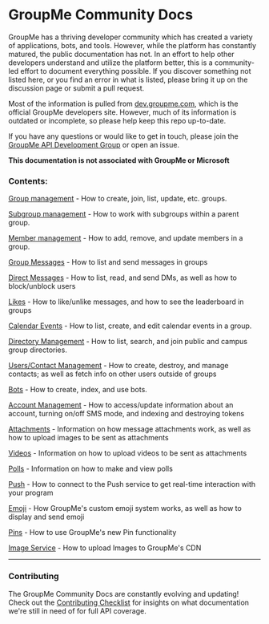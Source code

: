 # GroupMe Community Docs

GroupMe has a thriving developer community which has created a variety of applications, bots, and tools. However, while the platform has constantly matured, the public documentation has not. In an effort to help other developers understand and utilize the platform better, this is a community-led effort to document everything possible. If you discover something not listed here, or you find an error in what is listed, please bring it up on the discussion page or submit a pull request.

Most of the information is pulled from [dev.groupme.com](https://dev.groupme.com/), which is the official GroupMe developers site. However, much of its information is outdated or incomplete, so please help keep this repo up-to-date.

If you have any questions or would like to get in touch, please join the [GroupMe API Development Group](https://groupme.com/join_group/27317261/ibNNhx) or open an issue.

**This documentation is not associated with GroupMe or Microsoft**

### Contents:

[Group management](groups.md) - How to create, join, list, update, etc. groups.

[Subgroup management](subtopics.md) - How to work with subgroups within a parent group.

[Member management](members.md) - How to add, remove, and update members in a group.

[Group Messages](messages.md) - How to list and send messages in groups

[Direct Messages](dms.md) - How to list, read, and send DMs, as well as how to block/unblock users

[Likes](likes.md) - How to like/unlike messages, and how to see the leaderboard in groups

[Calendar Events](calendar.md) - How to list, create, and edit calendar events in a group.

[Directory Management](directories.md) - How to list, search, and join public and campus group directories.

[Users/Contact Management](users.md) - How to create, destroy, and manage contacts; as well as fetch info on other users outside of groups 

[Bots](bots.md) - How to create, index, and use bots.

[Account Management](self.md) - How to access/update information about an account, turning on/off SMS mode, and indexing and destroying tokens

[Attachments](attachments.md) - Information on how message attachments work, as well as how to upload images to be sent as attachments

[Videos](video.md) - Information on how to upload videos to be sent as attachments

[Polls](polls.md) - Information on how to make and view polls

[Push](push.md) - How to connect to the Push service to get real-time interaction with your program

[Emoji](emoji.md) - How GroupMe's custom emoji system works, as well as how to display and send emoji

[Pins](pins.md) - How to use GroupMe's new Pin functionality

[Image Service](images.md) - How to upload Images to GroupMe's CDN

***

### Contributing

The GroupMe Community Docs are constantly evolving and updating! Check out the [Contributing Checklist](https://github.com/groupme-js/GroupMeCommunityDocs/issues/32) for insights on what documentation we're still in need of for full API coverage. 
